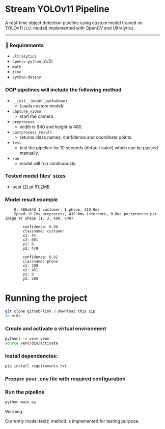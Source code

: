 # Stream YOLOv11 Pipeline

A real-time object detection pipeline using custom model trained on YOLOv11 (`11l` model) implemented with OpenCV and Ultralytics.

---

### 🔧 Requirements

- `ultralytics`
- `opencv-python` (cv2)
- `math`
- `time`
- `python-dotenv`

### OOP pipelines will include the following method
- `__init__(model_path=None)`
	-	Loads custom model/
- `capture_video`
  - start the camera
- `preprocess`
  - width is 640 and height is 480.
- `postprocess_result`
  - returns class names, confidence and coordinate points.
- `test`
  - test the pipeline for 10 seconds (default value) which can be passed manually.
- `run`
  - model will run continuously.

### Tested model files' sizes
- best (2).pt 51.2MB

### Model result example

        0: 480x640 1 customer, 1 phone, 419.0ms
        Speed: 0.7ms preprocess, 419.0ms inference, 0.8ms postprocess per image at shape (1, 3, 480, 640)

            confidence: 0.96
            classname: customer
            x1: 44
            x2: 601
            y1: 6
            y2: 479

            confidence: 0.82
            classname: phone
            x1: 299
            x2: 451
            y1: 0
            y2: 305

# Running the project
```bash
git clone github-link / Download this zip
cd erke
```
### Create and activate a virtual environment
```bash
python3 -m venv venv
source venv/bin/activate
```
### Install dependencies:
```bash
pip install requirements.txt
```

### Prepare your .env file with required configuration
### Run the pipeline
```bash
python main.py
```
> [!WARNING]
> Currently model.test() method is implemented for testing purpose. 
